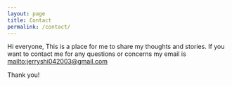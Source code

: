 ```yaml
---
layout: page
title: Contact
permalink: /contact/
---
```


Hi everyone,
This is a place for me to share my thoughts and stories. If you want to contact me for any questions or concerns my email is <mailto:jerryshi042003@gmail.com>

Thank you!



